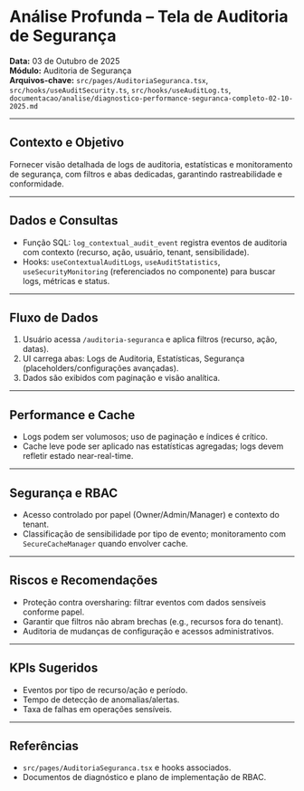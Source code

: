 # Análise Profunda – Tela de Auditoria de Segurança
**Data:** 03 de Outubro de 2025  
**Módulo:** Auditoria de Segurança  
**Arquivos-chave:** `src/pages/AuditoriaSeguranca.tsx`, `src/hooks/useAuditSecurity.ts`, `src/hooks/useAuditLog.ts`, `documentacao/analise/diagnostico-performance-seguranca-completo-02-10-2025.md`

---

## Contexto e Objetivo

Fornecer visão detalhada de logs de auditoria, estatísticas e monitoramento de segurança, com filtros e abas dedicadas, garantindo rastreabilidade e conformidade.

---

## Dados e Consultas

- Função SQL: `log_contextual_audit_event` registra eventos de auditoria com contexto (recurso, ação, usuário, tenant, sensibilidade).  
- Hooks: `useContextualAuditLogs`, `useAuditStatistics`, `useSecurityMonitoring` (referenciados no componente) para buscar logs, métricas e status.

---

## Fluxo de Dados

1. Usuário acessa `/auditoria-seguranca` e aplica filtros (recurso, ação, datas).  
2. UI carrega abas: Logs de Auditoria, Estatísticas, Segurança (placeholders/configurações avançadas).  
3. Dados são exibidos com paginação e visão analítica.

---

## Performance e Cache

- Logs podem ser volumosos; uso de paginação e índices é crítico.  
- Cache leve pode ser aplicado nas estatísticas agregadas; logs devem refletir estado near-real-time.

---

## Segurança e RBAC

- Acesso controlado por papel (Owner/Admin/Manager) e contexto do tenant.  
- Classificação de sensibilidade por tipo de evento; monitoramento com `SecureCacheManager` quando envolver cache.

---

## Riscos e Recomendações

- Proteção contra oversharing: filtrar eventos com dados sensíveis conforme papel.  
- Garantir que filtros não abram brechas (e.g., recursos fora do tenant).  
- Auditoria de mudanças de configuração e acessos administrativos.

---

## KPIs Sugeridos

- Eventos por tipo de recurso/ação e período.  
- Tempo de detecção de anomalias/alertas.  
- Taxa de falhas em operações sensíveis.

---

## Referências

- `src/pages/AuditoriaSeguranca.tsx` e hooks associados.  
- Documentos de diagnóstico e plano de implementação de RBAC.